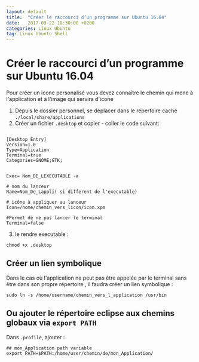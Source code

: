 ```yaml
---
layout: default
title:  "Créer le raccourci d’un programme sur Ubuntu 16.04"
date:   2017-03-22 18:30:00 +0200
categories: Linux Ubuntu
tag: Linux Ubuntu Shell
---
```


# Créer le raccourci d’un programme sur Ubuntu 16.04

Pour créer un icone personalisé  vous devez connaître le chemin qui mene à l'application et à l'image qui servira d'icone

1. Depuis le dossier personnel, se déplacer dans le répertoire caché `./local/share/applications`
2. Créer un fichier `.desktop`  et copier - coller le code suivant:

```SHELL

[Desktop Entry]
Version=1.0
Type=Application
Terminal=true
Categories=GNOME;GTK;


Exec= Nom_DE_LEXECUTABLE -a

# nom du lanceur
Name=Nom_De_Lappli( si different de l'executable)

# icône à appliquer au lanceur
Icon=/home/chemin_vers_licon/icon.xpm

#Permet de ne pas lancer le terminal
Terminal=false

```
3. le rendre executable : 

```
chmod +x .desktop
```
## Créer un lien symbolique

Dans le cas où l'application ne peut pas être appelée  par le terminal sans être dans son propre répertoire , il faudra créer un lien symbolique :

```SHELL
sudo ln -s /home/username/chemin_vers_l_application /usr/bin
```

## Ou ajouter le répertoire eclipse aux chemins globaux via `export PATH`


Dans `.profile`, ajouter : 

```
## mon_Application path variable
export PATH=$PATH:/home/user/chemin/de/mon_Application/
```
